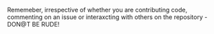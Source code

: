 Rememeber, irrespective of whether you are contributing code, commenting on an issue or interaxcting 
with others on the repository - DON@T BE RUDE!
